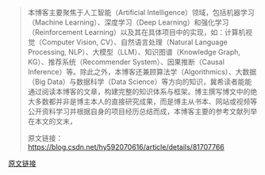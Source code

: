 > 本博客主要聚焦于人工智能（Artificial Intelligence）领域，包括机器学习（Machine Learning）、深度学习（Deep Learning）和强化学习（Reinforcement Learning）以及其在具体项目中的实现，如：计算机视觉（Computer Vision, CV）、自然语言处理（Natural Language Processing, NLP）、大模型（LLM）、知识图谱（Knowledge Graph, KG）、推荐系统（Recommender System）、因果推断（Causal Inference）等。除此之外，本博客还兼顾算法学（Algorithmics）、大数据（Big Data）与数据科学（Data Science）等方向的知识，冀希读者能能通过阅读本博客的文章，构建完整的知识体系与框架。博主撰写博文中的绝大多数都并非是博主本人的直接研究成果，而是博主从书本、网站或视频等公开资料学习并根据自身的项目经历总结而成，本博客主要的参考文献列举在本文的文末，
>
> 原文链接：https://blog.csdn.net/hy592070616/article/details/81707766


[原文链接](https://blog.csdn.net/hy592070616/article/details/81707766)
